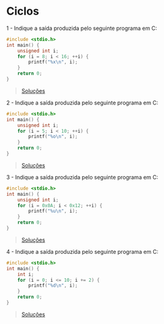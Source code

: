# Ciclos

1 - Indique a saída produzida pelo seguinte programa em C:

```c
#include <stdio.h>
int main() {
    unsigned int i;
    for (i = 8; i < 16; ++i) {
        printf("%x\n", i);
    }
    return 0;
}
```

> [Soluções](../solucoes/06_ciclos/01.md)

2 - Indique a saída produzida pelo seguinte programa em C:

```c
#include <stdio.h>
int main() {
    unsigned int i;
    for (i = 5; i < 10; ++i) {
        printf("%o\n", i);
    }
    return 0;
}
```

> [Soluções](../solucoes/06_ciclos/02.md)

3 - Indique a saída produzida pelo seguinte programa em C:

```c
#include <stdio.h>
int main() {
    unsigned int i;
    for (i = 0x0A; i < 0x12; ++i) {
        printf("%u\n", i);
    }
    return 0;
}
```

> [Soluções](../solucoes/06_ciclos/03.md)

4 - Indique a saída produzida pelo seguinte programa em C:

```c
#include <stdio.h>
int main() {
    int i;
    for (i = 0; i <= 10; i += 2) {
        printf("%d\n", i);
    }
    return 0;
}
```

> [Soluções](../solucoes/06_ciclos/04.md)
